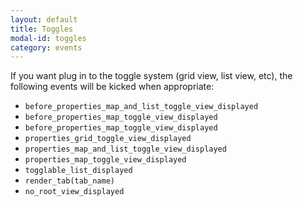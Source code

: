 ```yaml
---
layout: default
title: Toggles
modal-id: toggles
category: events
---
```

If you want plug in to the toggle system (grid view, list view, etc), the following events will be kicked when appropriate:

- ``before_properties_map_and_list_toggle_view_displayed``
- ``before_properties_map_toggle_view_displayed``
- ``before_properties_map_toggle_view_displayed``
- ``properties_grid_toggle_view_displayed``
- ``properties_map_and_list_toggle_view_displayed``
- ``properties_map_toggle_view_displayed``
- ``togglable_list_displayed``
- ``render_tab(tab_name)``
- ``no_root_view_displayed``